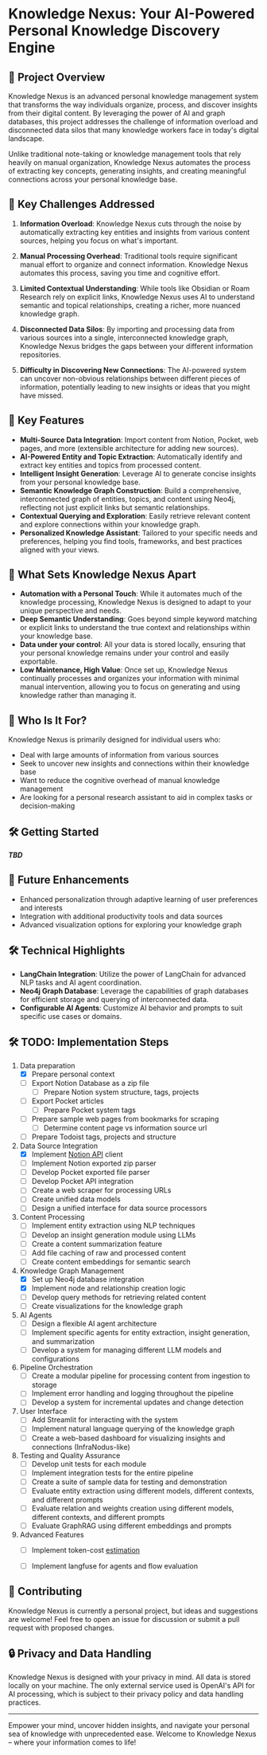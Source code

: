 # Knowledge Nexus: Your AI-Powered Personal Knowledge Discovery Engine

## 🌟 Project Overview

Knowledge Nexus is an advanced personal knowledge management system that transforms the way individuals organize, process, and discover insights from their digital content. By leveraging the power of AI and graph databases, this project addresses the challenge of information overload and disconnected data silos that many knowledge workers face in today's digital landscape.

Unlike traditional note-taking or knowledge management tools that rely heavily on manual organization, Knowledge Nexus automates the process of extracting key concepts, generating insights, and creating meaningful connections across your personal knowledge base.

## 🎯 Key Challenges Addressed

1. **Information Overload**: Knowledge Nexus cuts through the noise by automatically extracting key entities and insights from various content sources, helping you focus on what's important.

2. **Manual Processing Overhead**: Traditional tools require significant manual effort to organize and connect information. Knowledge Nexus automates this process, saving you time and cognitive effort.

3. **Limited Contextual Understanding**: While tools like Obsidian or Roam Research rely on explicit links, Knowledge Nexus uses AI to understand semantic and topical relationships, creating a richer, more nuanced knowledge graph.

4. **Disconnected Data Silos**: By importing and processing data from various sources into a single, interconnected knowledge graph, Knowledge Nexus bridges the gaps between your different information repositories.

5. **Difficulty in Discovering New Connections**: The AI-powered system can uncover non-obvious relationships between different pieces of information, potentially leading to new insights or ideas that you might have missed.

## 🚀 Key Features

- **Multi-Source Data Integration**: Import content from Notion, Pocket, web pages, and more (extensible architecture for adding new sources).
- **AI-Powered Entity and Topic Extraction**: Automatically identify and extract key entities and topics from processed content.
- **Intelligent Insight Generation**: Leverage AI to generate concise insights from your personal knowledge base.
- **Semantic Knowledge Graph Construction**: Build a comprehensive, interconnected graph of entities, topics, and content using Neo4j, reflecting not just explicit links but semantic relationships.
- **Contextual Querying and Exploration**: Easily retrieve relevant content and explore connections within your knowledge graph.
- **Personalized Knowledge Assistant**: Tailored to your specific needs and preferences, helping you find tools, frameworks, and best practices aligned with your views.

## 🌈 What Sets Knowledge Nexus Apart

- **Automation with a Personal Touch**: While it automates much of the knowledge processing, Knowledge Nexus is designed to adapt to your unique perspective and needs.
- **Deep Semantic Understanding**: Goes beyond simple keyword matching or explicit links to understand the true context and relationships within your knowledge base.
- **Data under your control**: All your data is stored locally, ensuring that your personal knowledge remains under your control and easily exportable.
- **Low Maintenance, High Value**: Once set up, Knowledge Nexus continually processes and organizes your information with minimal manual intervention, allowing you to focus on generating and using knowledge rather than managing it.

## 👥 Who Is It For?

Knowledge Nexus is primarily designed for individual users who:
- Deal with large amounts of information from various sources
- Seek to uncover new insights and connections within their knowledge base
- Want to reduce the cognitive overhead of manual knowledge management
- Are looking for a personal research assistant to aid in complex tasks or decision-making

## 🛠 Getting Started

***TBD***

## 🔮 Future Enhancements

- Enhanced personalization through adaptive learning of user preferences and interests
- Integration with additional productivity tools and data sources
- Advanced visualization options for exploring your knowledge graph

## 🛠️ Technical Highlights

- **LangChain Integration**: Utilize the power of LangChain for advanced NLP tasks and AI agent coordination.
- **Neo4j Graph Database**: Leverage the capabilities of graph databases for efficient storage and querying of interconnected data.
- **Configurable AI Agents**: Customize AI behavior and prompts to suit specific use cases or domains.

## 🛠️ TODO: Implementation Steps

1. Data preparation
    - [X] Prepare personal context
    - [ ] Export Notion Database as a zip file
      - [ ] Prepare Notion system structure, tags, projects 
    - [ ] Export Pocket articles
      - [ ] Prepare Pocket system tags
    - [ ] Prepare sample web pages from bookmarks for scraping
      - [ ] Determine content page vs information source url
    - [ ] Prepare Todoist tags, projects and structure

2. Data Source Integration
    - [X] Implement [Notion API](https://developers.notion.com/reference/get-database) client
    - [ ] Implement Notion exported zip parser
    - [ ] Develop Pocket exported file parser
    - [ ] Develop Pocket API integration
    - [ ] Create a web scraper for processing URLs
    - [ ] Create unified data models 
    - [ ] Design a unified interface for data source processors

3. Content Processing
    - [ ] Implement entity extraction using NLP techniques
    - [ ] Develop an insight generation module using LLMs
    - [ ] Create a content summarization feature
    - [ ] Add file caching of raw and processed content
    - [ ] Create content embeddings for semantic search

4. Knowledge Graph Management
    - [X] Set up Neo4j database integration
    - [X] Implement node and relationship creation logic
    - [ ] Develop query methods for retrieving related content
    - [ ] Create visualizations for the knowledge graph

5. AI Agents
    - [ ] Design a flexible AI agent architecture
    - [ ] Implement specific agents for entity extraction, insight generation, and summarization
    - [ ] Develop a system for managing different LLM models and configurations

6. Pipeline Orchestration
    - [ ] Create a modular pipeline for processing content from ingestion to storage
    - [ ] Implement error handling and logging throughout the pipeline
    - [ ] Develop a system for incremental updates and change detection

7. User Interface
    - [ ] Add Streamlit for interacting with the system
    - [ ] Implement natural language querying of the knowledge graph
    - [ ] Create a web-based dashboard for visualizing insights and connections (InfraNodus-like)

8. Testing and Quality Assurance
    - [ ] Develop unit tests for each module
    - [ ] Implement integration tests for the entire pipeline
    - [ ] Create a suite of sample data for testing and demonstration
    - [ ] Evaluate entity extraction using different models, different contexts, and different prompts
    - [ ] Evaluate relation and weights creation using different models, different contexts, and different prompts
    - [ ] Evaluate GraphRAG using different embeddings and prompts

9. Advanced Features
    - [ ] Implement token-cost [estimation](https://github.com/AgentOps-AI/tokencost) 
    - [ ] Implement langfuse for agents and flow evaluation


## 🤝 Contributing
Knowledge Nexus is currently a personal project, but ideas and suggestions are welcome! Feel free to open an issue for discussion or submit a pull request with proposed changes.

## 🔒 Privacy and Data Handling
Knowledge Nexus is designed with your privacy in mind. All data is stored locally on your machine. The only external service used is OpenAI's API for AI processing, which is subject to their privacy policy and data handling practices.

---

Empower your mind, uncover hidden insights, and navigate your personal sea of knowledge with unprecedented ease. Welcome to Knowledge Nexus – where your information comes to life!
